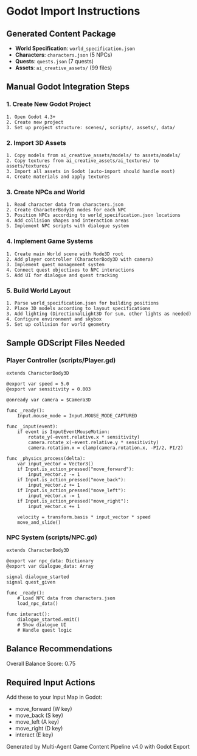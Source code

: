 # Godot Import Instructions

## Generated Content Package
- **World Specification**: `world_specification.json`
- **Characters**: `characters.json` (5 NPCs)
- **Quests**: `quests.json` (7 quests)
- **Assets**: `ai_creative_assets/` (99 files)

## Manual Godot Integration Steps

### 1. Create New Godot Project
```
1. Open Godot 4.3+
2. Create new project
3. Set up project structure: scenes/, scripts/, assets/, data/
```

### 2. Import 3D Assets
```
1. Copy models from ai_creative_assets/models/ to assets/models/
2. Copy textures from ai_creative_assets/ai_textures/ to assets/textures/
3. Import all assets in Godot (auto-import should handle most)
4. Create materials and apply textures
```

### 3. Create NPCs and World
```
1. Read character data from characters.json
2. Create CharacterBody3D nodes for each NPC
3. Position NPCs according to world_specification.json locations
4. Add collision shapes and interaction areas
5. Implement NPC scripts with dialogue system
```

### 4. Implement Game Systems
```
1. Create main World scene with Node3D root
2. Add player controller (CharacterBody3D with camera)
3. Implement quest management system
4. Connect quest objectives to NPC interactions
5. Add UI for dialogue and quest tracking
```

### 5. Build World Layout
```
1. Parse world_specification.json for building positions
2. Place 3D models according to layout specifications
3. Add lighting (DirectionalLight3D for sun, other lights as needed)
4. Configure environment and skybox
5. Set up collision for world geometry
```

## Sample GDScript Files Needed

### Player Controller (scripts/Player.gd)
```gdscript
extends CharacterBody3D

@export var speed = 5.0
@export var sensitivity = 0.003

@onready var camera = $Camera3D

func _ready():
    Input.mouse_mode = Input.MOUSE_MODE_CAPTURED

func _input(event):
    if event is InputEventMouseMotion:
        rotate_y(-event.relative.x * sensitivity)
        camera.rotate_x(-event.relative.y * sensitivity)
        camera.rotation.x = clamp(camera.rotation.x, -PI/2, PI/2)

func _physics_process(delta):
    var input_vector = Vector3()
    if Input.is_action_pressed("move_forward"):
        input_vector.z -= 1
    if Input.is_action_pressed("move_back"):
        input_vector.z += 1
    if Input.is_action_pressed("move_left"):
        input_vector.x -= 1
    if Input.is_action_pressed("move_right"):
        input_vector.x += 1
    
    velocity = transform.basis * input_vector * speed
    move_and_slide()
```

### NPC System (scripts/NPC.gd)
```gdscript
extends CharacterBody3D

@export var npc_data: Dictionary
@export var dialogue_data: Array

signal dialogue_started
signal quest_given

func _ready():
    # Load NPC data from characters.json
    load_npc_data()

func interact():
    dialogue_started.emit()
    # Show dialogue UI
    # Handle quest logic
```

## Balance Recommendations
Overall Balance Score: 0.75

## Required Input Actions
Add these to your Input Map in Godot:
- move_forward (W key)
- move_back (S key)  
- move_left (A key)
- move_right (D key)
- interact (E key)

Generated by Multi-Agent Game Content Pipeline v4.0 with Godot Export
